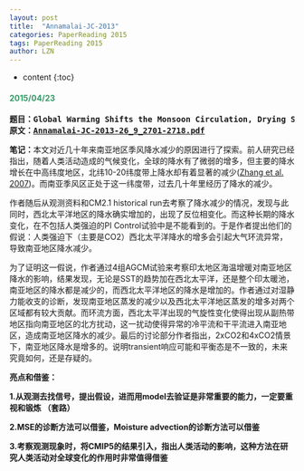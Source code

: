 ```yaml
---
layout: post
title:  "Annamalai-JC-2013" 
categories: PaperReading 2015
tags: PaperReading 2015
author: LZN
---
```


* content
{:toc}

<h4><span style="color: #339966;"><strong>2015/04/23</strong></span></h4>
<pre><strong>题目：Global Warming Shifts the Monsoon Circulation, Drying South Asia</strong>
<strong>原文：<a href="http://222.200.180.66:1234/L_Zealot/paperhub/warehouse/Annamalai-JC-2013-26_9_2701-2718.pdf">Annamalai-JC-2013-26_9_2701-2718.pdf</a></strong></pre>
<strong>笔记：</strong>本文对近几十年来南亚地区季风降水减少的原因进行了探索。前人研究已经指出，随着人类活动造成的气候变化，全球的降水有了微弱的增多，但主要的降水增长在中高纬度地区，北纬10-20纬度带上降水却有着显著的减少(<a href="http://222.200.180.66:1234/L_Zealot/paperhub/warehouse/Zhang-Nature-2007-448_7152_461-465.pdf">Zhang et al. 2007</a>)。而南亚季风区正处于这一纬度带，过去几十年里经历了降水的减少。

作者随后从观测资料和CM2.1 historical run去考察了降水减少的情况，发现与此同时，西北太平洋地区的降水确实增加的，出现了反位相变化。而这种长期的降水变化，在不包括人类强迫的PI Control试验中是不能看到的。于是作者提出他们的假说：人类强迫下（主要是CO2）西北太平洋降水的增多会引起大气环流异常，导致南亚地区降水减少。

为了证明这一假说，作者通过4组AGCM试验来考察印太地区海温增暖对南亚地区降水的影响，结果发现，无论是SST的趋势加在西北太平洋，还是整个印太暖池，南亚地区的降水都是减少的，而西北太平洋地区的降水是增加的。作者通过对湿静力能收支的诊断，发现南亚地区蒸发的减少以及西北太平洋地区蒸发的增多对两个区域都有较大贡献。而环流方面，西北太平洋出现的气旋性变化使得出现从副热带地区指向南亚地区的北方扰动，这一扰动使得异常的冷平流和干平流进入南亚地区，造成南亚地区降水的减少。最后的讨论部分作者指出，2xCO2和4xCO2情景下，南亚地区降水是增多的。说明transient响应可能和平衡态是不一致的，未来究竟如何，还是存疑的。

<strong>亮点和借鉴：</strong>

<strong>1.从观测去找信号，提出假设，进而用model去验证是非常重要的能力，一定要重视和锻炼 （套路）</strong>

<strong>2.MSE的诊断方法可以借鉴，Moisture advection的诊断方法可以借鉴</strong>

<strong>3.考察观测现象时，将CMIP5的结果引入，指出人类活动的影响，这种方法在研究人类活动对全球变化的作用时非常值得借鉴</strong>
